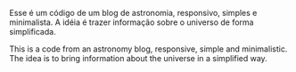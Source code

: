 Esse é um código de um blog de astronomia, responsivo, simples e minimalista. A idéia é trazer informação sobre o universo de forma simplificada.

This is a code from an astronomy blog, responsive, simple and minimalistic. The idea is to bring information about the universe in a simplified way.
